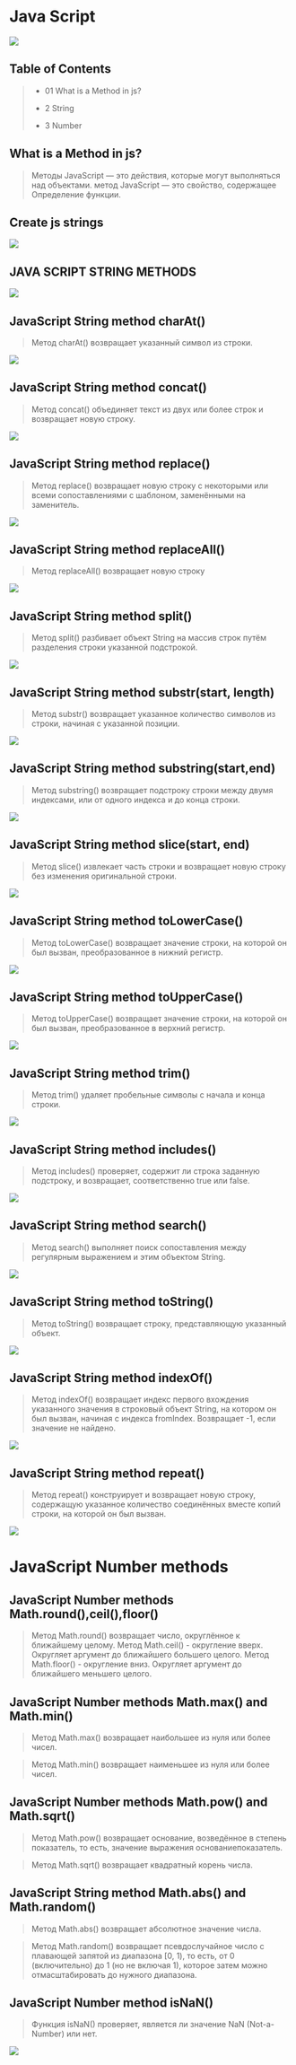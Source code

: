 # Java Script

![](https://avatars.mds.yandex.net/i?id=c3147107a3057944e08b78ad83f3d6a837f70aca-5232391-images-thumbs&n=13)

## Table of Contents

> - 01 What is a Method in js?
>
> - 2 String
>
> - 3 Number

## What is a Method in js?

> Методы JavaScript — это действия, которые могут выполняться над объектами.
> метод JavaScript — это свойство, содержащее Определение функции.

## Create js strings

![](./5544.png)

## JAVA SCRIPT STRING METHODS

![](https://avatars.mds.yandex.net/i?id=f78ba4b3501da6d24842a6de622062a374a07e06-8174002-images-thumbs&n=13)

## JavaScript String method charAt()

> Метод charAt() возвращает указанный символ из строки.

![](./%D0%A1%D0%BD%D0%B8%D0%BC%D0%BE%D0%BA%20%D1%8D%D0%BA%D1%80%D0%B0%D0%BD%D0%B0%202023-03-23%20124640.png)

## JavaScript String method concat()

> Метод concat() объединяет текст из двух или более строк и возвращает новую строку.

![](./%D0%A1%D0%BD%D0%B8%D0%BC%D0%BE%D0%BA%20%D1%8D%D0%BA%D1%80%D0%B0%D0%BD%D0%B0%202023-03-23%20124858.png)

## JavaScript String method replace()

> Метод replace() возвращает новую строку с некоторыми или всеми сопоставлениями с шаблоном, заменёнными на заменитель.

![](./%D0%A1%D0%BD%D0%B8%D0%BC%D0%BE%D0%BA%20%D1%8D%D0%BA%D1%80%D0%B0%D0%BD%D0%B0%202023-03-23%20125212.png)

## JavaScript String method replaceAll()

> Метод replaceAll() возвращает новую строку

![](./%D0%A1%D0%BD%D0%B8%D0%BC%D0%BE%D0%BA%20%D1%8D%D0%BA%D1%80%D0%B0%D0%BD%D0%B0%202023-03-23%20125402.png)

## JavaScript String method split()

> Метод split() разбивает объект String на массив строк путём разделения строки указанной подстрокой.

![](./%D0%A1%D0%BD%D0%B8%D0%BC%D0%BE%D0%BA%20%D1%8D%D0%BA%D1%80%D0%B0%D0%BD%D0%B0%202023-03-23%20125551.png)

## JavaScript String method substr(start, length)

> Метод substr() возвращает указанное количество символов из строки, начиная с указанной позиции.

![](./%D0%A1%D0%BD%D0%B8%D0%BC%D0%BE%D0%BA%20%D1%8D%D0%BA%D1%80%D0%B0%D0%BD%D0%B0%202023-03-23%20125748.png)

## JavaScript String method substring(start,end)

> Метод substring() возвращает подстроку строки между двумя индексами, или от одного индекса и до конца строки.

![](./%D0%A1%D0%BD%D0%B8%D0%BC%D0%BE%D0%BA%20%D1%8D%D0%BA%D1%80%D0%B0%D0%BD%D0%B0%202023-03-23%20125851.png)

## JavaScript String method slice(start, end)

> Метод slice() извлекает часть строки и возвращает новую строку без изменения оригинальной строки.

![](./%D0%A1%D0%BD%D0%B8%D0%BC%D0%BE%D0%BA%20%D1%8D%D0%BA%D1%80%D0%B0%D0%BD%D0%B0%202023-03-23%20130204.png)

## JavaScript String method toLowerCase()

> Метод toLowerCase() возвращает значение строки, на которой он был вызван, преобразованное в нижний регистр.

![](./%D0%A1%D0%BD%D0%B8%D0%BC%D0%BE%D0%BA%20%D1%8D%D0%BA%D1%80%D0%B0%D0%BD%D0%B0%202023-03-23%20130317.png)

## JavaScript String method toUpperCase()

> Метод toUpperCase() возвращает значение строки, на которой он был вызван, преобразованное в верхний регистр.

![](./%D0%A1%D0%BD%D0%B8%D0%BC%D0%BE%D0%BA%20%D1%8D%D0%BA%D1%80%D0%B0%D0%BD%D0%B0%202023-03-23%20130317.png)

## JavaScript String method trim()

> Метод trim() удаляет пробельные символы с начала и конца строки.

![](./%D0%A1%D0%BD%D0%B8%D0%BC%D0%BE%D0%BA%20%D1%8D%D0%BA%D1%80%D0%B0%D0%BD%D0%B0%202023-03-23%20130542.png)

## JavaScript String method includes()

> Метод includes() проверяет, содержит ли строка заданную подстроку, и возвращает, соответственно true или false.

![](./%D0%A1%D0%BD%D0%B8%D0%BC%D0%BE%D0%BA%20%D1%8D%D0%BA%D1%80%D0%B0%D0%BD%D0%B0%202023-03-23%20130706.png)

## JavaScript String method search()

> Метод search() выполняет поиск сопоставления между регулярным выражением и этим объектом String.

![](./%D0%A1%D0%BD%D0%B8%D0%BC%D0%BE%D0%BA%20%D1%8D%D0%BA%D1%80%D0%B0%D0%BD%D0%B0%202023-03-23%20130810.png)

## JavaScript String method toString()

> Метод toString() возвращает строку, представляющую указанный объект.

![](./%D0%A1%D0%BD%D0%B8%D0%BC%D0%BE%D0%BA%20%D1%8D%D0%BA%D1%80%D0%B0%D0%BD%D0%B0%202023-03-23%20131024.png)

## JavaScript String method indexOf()

> Метод indexOf() возвращает индекс первого вхождения указанного значения в строковый объект String, на котором он был вызван, начиная с индекса fromIndex. Возвращает -1, если значение не найдено.

![](./%D0%A1%D0%BD%D0%B8%D0%BC%D0%BE%D0%BA%20%D1%8D%D0%BA%D1%80%D0%B0%D0%BD%D0%B0%202023-03-23%20131207.png)

## JavaScript String method repeat()

> Метод repeat() конструирует и возвращает новую строку, содержащую указанное количество соединённых вместе копий строки, на которой он был вызван.

![](./%D0%A1%D0%BD%D0%B8%D0%BC%D0%BE%D0%BA%20%D1%8D%D0%BA%D1%80%D0%B0%D0%BD%D0%B0%202023-03-23%20131306.png)

# JavaScript Number methods

## JavaScript Number methods Math.round(),ceil(),floor()

> Метод Math.round() возвращает число, округлённое к ближайшему целому.
> Метод Math.ceil() - округление вверх. Округляет аргумент до ближайшего большего целого.
> Метод Math.floor() - округление вниз. Округляет аргумент до ближайшего меньшего целого.

## JavaScript Number methods Math.max() and Math.min()

> Метод Math.max() возвращает наибольшее из нуля или более чисел.

> Метод Math.min() возвращает наименьшее из нуля или более чисел.

## JavaScript Number methods Math.pow() and Math.sqrt()

> Метод Math.pow() возвращает основание, возведённое в степень показатель, то есть, значение выражения основаниепоказатель.

> Метод Math.sqrt() возвращает квадратный корень числа.

## JavaScript String method Math.abs() and Math.random()

> Метод Math.abs() возвращает абсолютное значение числа.

> Метод Math.random() возвращает псевдослучайное число с плавающей запятой из диапазона [0, 1), то есть, от 0 (включительно) до 1 (но не включая 1), которое затем можно отмасштабировать до нужного диапазона.

## JavaScript Number method isNaN()

> Функция isNaN() проверяет, является ли значение NaN (Not-a-Number) или нет.

![](./%D0%A1%D0%BD%D0%B8%D0%BC%D0%BE%D0%BA%20%D1%8D%D0%BA%D1%80%D0%B0%D0%BD%D0%B0%202023-03-23%20124545.png)
